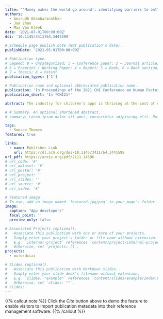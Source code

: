```yaml
---
title: "'Money makes the world go around': identifying barriers to better privacy in children’s apps from developers’ perspectives"
authors:
  - Anirudh Ekambaranathan
  - Jun Zhao
  - Max Van Kleek
date: '2021-07-01T00:00:00Z'
doi: '10.1145/3411764.3445599'

# Schedule page publish date (NOT publication's date).
publishDate: '2021-05-01T00:00:00Z'

# Publication type.
# Legend: 0 = Uncategorized; 1 = Conference paper; 2 = Journal article;
# 3 = Preprint / Working Paper; 4 = Report; 5 = Book; 6 = Book section;
# 7 = Thesis; 8 = Patent
publication_types: ['1']

# Publication name and optional abbreviated publication name.
publication: 'In Proceedings of the 2021 CHI Conference on Human Factors in Computing Systems'
publication_short: 'In *CHI21*'

abstract: The industry for children's apps is thriving at the cost of children's privacy - these apps routinely disclose children’s data to multiple data trackers and ad networks. As children spend increasing time online, such exposure accumulates to long-term privacy risks. In this paper, we used a mixed-methods approach to investigate why this is happening and how developers might change their practices. We base our analysis against 5 leading data protection frameworks that set out requirements and recommendations for data collection in children’s apps. To understand developers’ perspectives and constraints, we conducted 134 surveys and 20 semi-structured interviews with popular Android children’s app developers. Our analysis revealed that developers largely respect children’s best interests; however, they have to make compromises due to limited monetisation options, perceived harmlessness of certain third-party libraries, and lack of availability of design guidelines. We identified concrete approaches and directions for future research to help overcome these barriers.

# # Summary. An optional shortened abstract.
# summary: Lorem ipsum dolor sit amet, consectetur adipiscing elit. Duis posuere tellus ac convallis placerat. Proin tincidunt magna sed ex sollicitudin condimentum.

tags:
  - Source Themes
featured: true

links:
  - name: Publisher Link
    url: https://dl.acm.org/doi/10.1145/3411764.3445599
url_pdf: https://arxiv.org/pdf/2111.14596
# url_code: '#'
# url_dataset: '#'
# url_poster: '#'
# url_project: ''
# url_slides: ''
# url_source: '#'
# url_video: '#'

# Featured image
# To use, add an image named `featured.jpg/png` to your page's folder.
image:
  caption: "App developers"
  focal_point: ''
  preview_only: false

# Associated Projects (optional).
#   Associate this publication with one or more of your projects.
#   Simply enter your project's folder or file name without extension.
#   E.g. `internal-project` references `content/project/internal-project/index.md`.
#   Otherwise, set `projects: []`.
projects:
  - oxfordccai

# Slides (optional).
#   Associate this publication with Markdown slides.
#   Simply enter your slide deck's filename without extension.
#   E.g. `slides: "example"` references `content/slides/example/index.md`.
#   Otherwise, set `slides: ""`.
# slides:
---
```


{{% callout note %}}
Click the _Cite_ button above to demo the feature to enable visitors to import publication metadata into their reference management software.
{{% /callout %}}

<!-- Supplementary notes can be added here, including [code and math](https://wowchemy.com/docs/content/writing-markdown-latex/). -->
